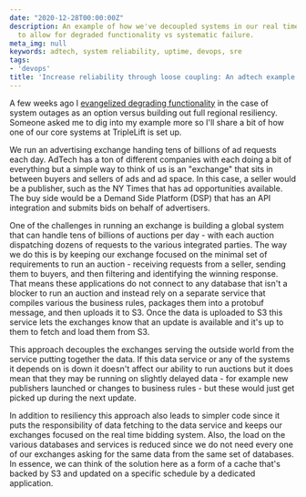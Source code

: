 ```yaml
---
date: "2020-12-28T00:00:00Z"
description: An example of how we've decoupled systems in our real time bidding system
  to allow for degraded functionality vs systematic failure.
meta_img: null
keywords: adtech, system reliability, uptime, devops, sre
tags:
- 'devops'
title: 'Increase reliability through loose coupling: An adtech example'
---
```


A few weeks ago I [evangelized degrading functionality](/2020/12/02/degrade-functionality-instead-of-building-cross-region-availablity/) in the case of system outages as an option versus building out full regional resiliency. Someone asked me to dig into my example more so I'll share a bit of how one of our core systems at TripleLift is set up.

We run an advertising exchange handing tens of billions of ad requests each day. AdTech has a ton of different companies with each doing a bit of everything but a simple way to think of us is an "exchange" that sits in between buyers and sellers of ads and ad space. In this case, a seller would be a publisher, such as the NY Times that has ad opportunities available. The buy side would be a Demand Side Platform (DSP) that has an API integration and submits bids on behalf of advertisers.

One of the challenges in running an exchange is building a global system that can handle tens of billions of auctions per day - with each auction dispatching dozens of requests to the various integrated parties. The way we do this is by keeping our exchange focused on the minimal set of requirements to run an auction - receiving requests from a seller, sending them to buyers, and then filtering and identifying the winning response. That means these applications do not connect to any database that isn't a blocker to run an auction and instead rely on a separate service that compiles various the business rules, packages them into a protobuf message, and then uploads it to S3. Once the data is uploaded to S3 this service lets the exchanges know that an update is available and it's up to them to fetch and load them from S3.

This approach decouples the exchanges serving the outside world from the service putting together the data. If this data service or any of the systems it depends on is down it doesn't affect our ability to run auctions but it does mean that they may be running on slightly delayed data - for example new publishers launched or changes to business rules - but these would just get picked up during the next update.

In addition to resiliency this approach also leads to simpler code since it puts the responsibility of data fetching to the data service and keeps our exchanges focused on the real time bidding system. Also, the load on the various databases and services is reduced since we do not need every one of our exchanges asking for the same data from the same set of databases. In essence, we can think of the solution here as a form of a cache that's backed by S3 and updated on a specific schedule by a dedicated application.
